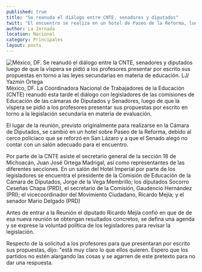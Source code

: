 ```yaml
---
published: true
title: "Se reanuda el diálogo entre CNTE, senadores y diputados"
twitt: "El encuentro se realiza en un hotel de Paseo de la Reforma, luego de que la víspera se pidió a los mentores presentar por escrito sus propuestas en torno a las leyes secundarias en materia de evaluación."
author: La Jornada
location: Nacional
category: Principales
layout: posts
---
```


![México, DF. Se reanudó el diálogo entre la CNTE, senadores y diputados luego de que la víspera se pidió a los profesores presentar por escrito sus propuestas en torno a las leyes secundarias en materia de educación. LJ/ Yazmín Ortega](http://i.imgur.com/ZesIxqkm.jpg)México, DF. La Coordinadora Nacional de Trabajadores de la Educación (CNTE) reanudó esta tarde el diálogo con legisladores de las comisiones de Educación de las cámaras de Diputados y Senadores, luego de que la víspera se pidió a los profesores presentar sus propuestas por escrito en torno a la legislación secundaria en materia de evaluación.

El lugar de la reunión, previsto originalmente para realizarse en la Cámara de Diputados, se cambió en un hotel sobre Paseo de la Reforma, debido al cerco policíaco que se reforzó en San Lázaro y a que el Senado alegó no contar con un salón adecuado para el encuentro.

Por parte de la CNTE asiste el secretario general de la sección 18 de Michoacán, Juan José Ortega Madrigal, así como representantes de las diferentes secciones. En un salón del Hotel Imperial por parte de los legisladores se encuentra el presidente de la Comisión de Educación de la Cámara de Diputados, Jorge de la Vega Membrillo; los diputados Socorro Ceseñas Chapa (PRD), el secretario de la Comisión, Gaudencio Hernández (PRI); el vicecoordinador del Movimiento Ciudadano, Ricardo Mejía; y el senador Mario Delgado (PRD)

Antes de entrar a la Reunión el diputado Ricardo Mejía confió en que de de esa nueva reunión se obtengan resultados concretos, se defina una agenda y se exprese la voluntad política de los legisladores para revisar la legislación.

Respecto de la solicitud a los profesores para que presentaran por escrito sus propuestas, dijo: "está muy claro lo que ellos quieren. Espero que los partidos no estén alargando las cosas y se agarren de este pretexto para no dar una respuesta.
